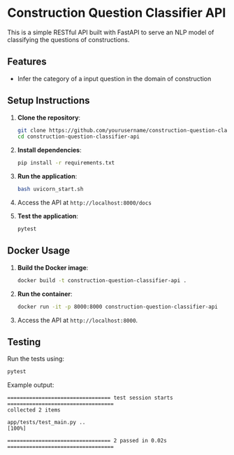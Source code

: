 # Construction Question Classifier API

This is a simple RESTful API built with FastAPI to serve an NLP model of classifying the questions of constructions.

## Features
- Infer the category of a input question in the domain of construction 

## Setup Instructions

1. **Clone the repository**:
   ```bash
   git clone https://github.com/yourusername/construction-question-classifier-api.git
   cd construction-question-classifier-api
   ```

2. **Install dependencies**:
   ```bash
   pip install -r requirements.txt
   ```

3. **Run the application**:
   ```bash
   bash uvicorn_start.sh
   ```

4. Access the API at `http://localhost:8000/docs`

5. **Test the application**:
   ```bash
   pytest
   ```

## Docker Usage

1. **Build the Docker image**:
   ```bash
   docker build -t construction-question-classifier-api .
   ```

2. **Run the container**:
   ```bash
   docker run -it -p 8000:8000 construction-question-classifier-api
   ```


3. Access the API at `http://localhost:8000`.

## Testing

Run the tests using:
```bash
pytest
```

Example output:
```plaintext
================================= test session starts ==================================
collected 2 items

app/tests/test_main.py ..                                                 [100%]

================================= 2 passed in 0.02s ==================================
```